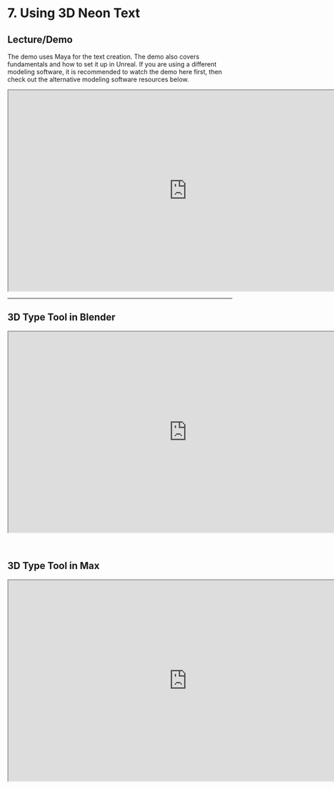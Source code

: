 # 7. Using 3D Neon Text

<h2>Lecture/Demo</h2>
<p>The demo uses Maya for the text creation. The demo also covers fundamentals and how to set it up in Unreal. If you are using a different modeling software, it is recommended to watch the demo here first, then check out the alternative modeling software resources below.</p>
<p><iframe title="YouTube video player" src="https://www.youtube.com/embed/3TOK9tAxtFg" width="800" height="450" allowfullscreen="allowfullscreen" allow="accelerometer; autoplay; clipboard-write; encrypted-media; gyroscope; picture-in-picture"></iframe></p>
<hr>
<h2>3D Type Tool in Blender</h2>
<p><iframe title="YouTube video player" src="https://www.youtube.com/embed/Lrhwq3cxz_c?rel=0" width="800" height="450" allowfullscreen="allowfullscreen" allow="accelerometer; autoplay; clipboard-write; encrypted-media; gyroscope; picture-in-picture"></iframe></p>
<p>&nbsp;</p>
<h2>3D Type Tool in Max</h2>
<p><iframe title="YouTube video player" src="https://www.youtube.com/embed/Mh8MRTT6nmw?rel=0" width="800" height="450" allowfullscreen="allowfullscreen" allow="accelerometer; autoplay; clipboard-write; encrypted-media; gyroscope; picture-in-picture"></iframe></p>
<p>&nbsp;</p>